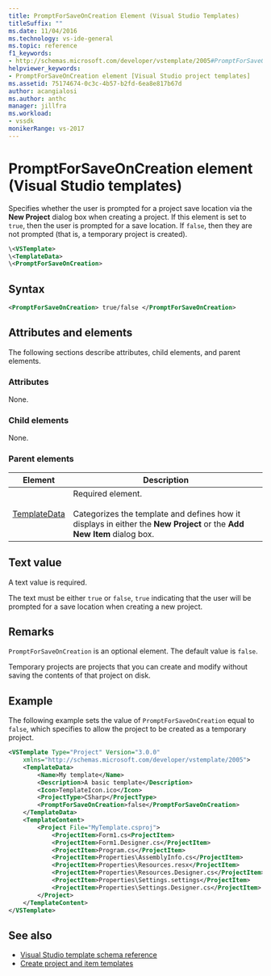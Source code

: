 ```yaml
---
title: PromptForSaveOnCreation Element (Visual Studio Templates)
titleSuffix: ""
ms.date: 11/04/2016
ms.technology: vs-ide-general
ms.topic: reference
f1_keywords:
- http://schemas.microsoft.com/developer/vstemplate/2005#PromptForSaveOnCreation
helpviewer_keywords:
- PromptForSaveOnCreation element [Visual Studio project templates]
ms.assetid: 75174674-0c3c-4b57-b2fd-6ea8e817b67d
author: acangialosi
ms.author: anthc
manager: jillfra
ms.workload:
- vssdk
monikerRange: vs-2017
---
```

# PromptForSaveOnCreation element (Visual Studio templates)

Specifies whether the user is prompted for a project save location via the **New Project** dialog box when creating a project. If this element is set to `true`, then the user is prompted for a save location. If `false`, then they are not prompted (that is, a temporary project is created).

```xml
\<VSTemplate>
\<TemplateData>
\<PromptForSaveOnCreation>
```

## Syntax

```xml
<PromptForSaveOnCreation> true/false </PromptForSaveOnCreation>
```

## Attributes and elements
 The following sections describe attributes, child elements, and parent elements.

### Attributes
 None.

### Child elements
 None.

### Parent elements

|Element|Description|
|-------------|-----------------|
|[TemplateData](../extensibility/templatedata-element-visual-studio-templates.md)|Required element.<br /><br /> Categorizes the template and defines how it displays in either the **New Project** or the **Add New Item** dialog box.|

## Text value
 A text value is required.

 The text must be either `true` or `false`, `true` indicating that the user will be prompted for a save location when creating a new project.

## Remarks
 `PromptForSaveOnCreation` is an optional element. The default value is `false`.

 Temporary projects are projects that you can create and modify without saving the contents of that project on disk.

## Example
 The following example sets the value of `PromptForSaveOnCreation` equal to `false`, which specifies to allow the project to be created as a temporary project.

```xml
<VSTemplate Type="Project" Version="3.0.0"
    xmlns="http://schemas.microsoft.com/developer/vstemplate/2005">
    <TemplateData>
        <Name>My template</Name>
        <Description>A basic template</Description>
        <Icon>TemplateIcon.ico</Icon>
        <ProjectType>CSharp</ProjectType>
        <PromptForSaveOnCreation>false</PromptForSaveOnCreation>
    </TemplateData>
    <TemplateContent>
        <Project File="MyTemplate.csproj">
            <ProjectItem>Form1.cs<ProjectItem>
            <ProjectItem>Form1.Designer.cs</ProjectItem>
            <ProjectItem>Program.cs</ProjectItem>
            <ProjectItem>Properties\AssemblyInfo.cs</ProjectItem>
            <ProjectItem>Properties\Resources.resx</ProjectItem>
            <ProjectItem>Properties\Resources.Designer.cs</ProjectItem>
            <ProjectItem>Properties\Settings.settings</ProjectItem>
            <ProjectItem>Properties\Settings.Designer.cs</ProjectItem>
        </Project>
    </TemplateContent>
</VSTemplate>
```

## See also

- [Visual Studio template schema reference](../extensibility/visual-studio-template-schema-reference.md)
- [Create project and item templates](../ide/creating-project-and-item-templates.md)
